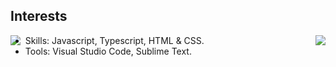 ## Interests

<img align='left' src="https://spotify-github-profile.vercel.app/api/view?uid=31lxypemjuwaxnyjiqvtiq6olepy&cover_image=true&theme=novatorem&show_offline=false&background_color=121212&interchange=false&bar_color=53b14f&bar_color_cover=false)](https://github.com/kittinan/spotify-github-profile">

<img align='right' src="https://github-readme-stats.vercel.app/api?username=kauexz&show_icons=true&theme=material-palenight&count_private=true">

- Skills: Javascript, Typescript, HTML & CSS.
- Tools: Visual Studio Code, Sublime Text.
